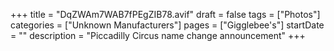 +++
title = "DqZWAm7WAB7fPEgZIB78.avif"
draft = false
tags = ["Photos"]
categories = ["Unknown Manufacturers"]
pages = ["Gigglebee's"]
startDate = ""
description = "Piccadilly Circus name change announcement"
+++

